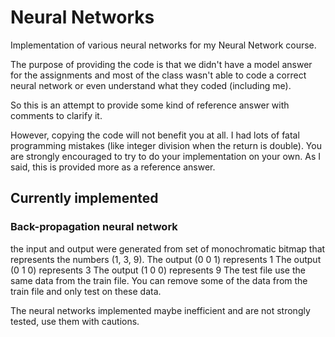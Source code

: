 # Neural Networks
Implementation of various neural networks for my Neural Network course.

The purpose of providing the code is that we didn't have a model answer for the assignments and most of the class wasn't able to code a correct neural network or even understand what they coded (including me).

So this is an attempt to provide some kind of reference answer with comments to clarify it.

However, copying the code will not benefit you at all. I had lots of fatal programming mistakes (like integer division when the return is double). You are strongly encouraged to try to do your implementation on your own. As I said, this is provided more as a reference answer.

## Currently implemented
### Back-propagation neural network
the input and output were generated from set of monochromatic bitmap that represents the numbers (1, 3, 9). 
The output (0 0 1) represents 1
The output (0 1 0) represents 3
The output (1 0 0) represents 9
The test file use the same data from the train file. You can remove some of the data from the train file and only test on these data.
 

The neural networks implemented maybe inefficient and are not strongly tested, use them with cautions.
